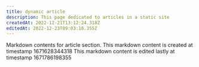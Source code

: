 ```yaml
---
title: dynamic article
description: This page dedicated to articles in a static site
createdAt: 2022-12-21T13:12:24.318Z
editedAt: 2022-12-23T09:03:18.355Z
---
```


Markdown contents for article section.
This markdown content is created at timestamp 1671628344318
This markdown content is edited lastly at timestamp 1671786198355